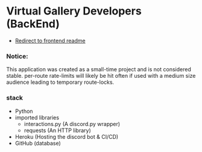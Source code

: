 # Virtual Gallery Developers (BackEnd)
- [Redirect to frontend readme](https://github.com/DavisNicholas04/virtual-gallery-discord-bot/tree/main/docs#virtual-gallery-developers-frontend)

### Notice:
This application was created as a small-time project and is not considered stable. per-route rate-limits will likely be hit often if used with a medium size audience leading to temporary route-locks.

### stack
- Python
- imported libraries
  - interactions.py (A discord.py wrapper)
  - requests (An HTTP library)
- Heroku (Hosting the discord bot & CI/CD)
- GitHub (database)